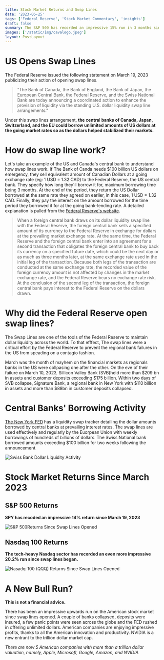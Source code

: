 ```yaml
---
title: Stock Market Returns and Swap Lines
date: '2023-06-25'
tags: ['Federal Reserve', 'Stock Market Commentary', 'insights']
draft: false
summary: The S&P 500 has recorded an impressive 15% run in 3 months since the Federal Reserve's published a notice on opening Swap Lines.
images: ['/static/img/cavalogo.jpeg']
layout: PostLayout
---
```


<TOCInline toc={props.toc} asDisclosure toHeading={3}  />

# US Opens Swap Lines

The Federal Reserve issued the following statement on March 19, 2023 publicizing their action of opening swap lines.

> "The Bank of Canada, the Bank of England, the Bank of Japan, the European Central Bank, the Federal Reserve, and the Swiss National Bank are today announcing a coordinated action to enhance the provision of liquidity via the standing U.S. dollar liquidity swap line arrangements."

Under this swap lines arrangement, **the central banks of Canada, Japan, Switzerland, and the EU could borrow unlimited amounts of US dollars at the going market rates so as the dollars helped stabilized their markets.**

# How do swap line work?

Let's take an example of the US and Canada's central bank to understand how swap lines work. If The Bank of Canda needs $100 billion US dollars on emergency, they sell equivalent amount of Canadian Dollars at a going exchange rate (eg: 1 USD = 1.32 CAD) to the Federal Reserve, the US central bank. They specify how long they'll borrow it for, maximum borrowing time being 3 months. At the end of the period, they return the US Dollar borrowed at the same rate they agreed on earlier, in this case, 1 USD = 1.32 CAD. Finally, they pay the interest on the amount borrowed for the time period they borrowed it for at the going bank-lending rate. A detailed explanation is pulled from the [Federal Reserve's website](https://www.federalreserve.gov/regreform/reform-swaplines.htm).

> When a foreign central bank draws on its dollar liquidity swap line with the Federal Reserve, the foreign central bank sells a specified amount of its currency to the Federal Reserve in exchange for dollars at the prevailing market exchange rate. At the same time, the Federal Reserve and the foreign central bank enter into an agreement for a second transaction that obligates the foreign central bank to buy back its currency on a specified future date, which could be the next day or as much as three months later, at the same exchange rate used in the initial leg of the transaction. Because both legs of the transaction are conducted at the same exchange rate, the recorded value of the foreign currency amount is not affected by changes in the market exchange rate, and the Federal Reserve bears no exchange rate risk. At the conclusion of the second leg of the transaction, the foreign central bank pays interest to the Federal Reserve on the dollars drawn.

# Why did the Federal Reserve open swap lines?

The Swap Lines are one of the tools of the Federal Reserve to maintain dollar liquidity across the world. To that efffect, The swap lines were a critical effort by the Federal Reserve to prevent the regional bank failures in the US from speading on a contagio fashion.

March was the month of mayhem on the financial markets as regionals banks in the US were collpasing one after the other. On the eve of their failure on March 10, 2023, Sillicon Valley Bank (SVB)held more than \$209 bn in assets and customer deposits exceeding \$175 billion. Within two days of SVB collapse, Signature Bank, a regional bank in New York with \$110 billion in assets and more than \$88bn in customer deposits collapsed.

# Central Banks' Borrowing Activity

[The New York FED](https://www.newyorkfed.org/markets/desk-operations/central-bank-liquidity-swap-operations) has a liquidity swap tracker detailing the dollar amounts borrowed by central banks at prevailing interest rates. The swap lines are used effectively and regularly by the Euorpean Union with weekly borrowings of hundreds of billions of dollars. The Swiss National bank borrowed amounts exceeding $100 billion for two weeks following the announcement.

![Swiss Bank Dollar Liquidity Activity ](/static/img/swiss-bank.png)

# Stock Market Returns Since March 2023

## S&P 500 Returns

**SPY has recoded an impressive 14% return since March 19, 2023**

![S&P 500Returns Since Swap Lines Opened ](/static/img/spy-returns.png)

## Nasdaq 100 Returns

**The tech-heavy Nasdaq sector has recorded an even more impressive 20.2% run since swap lines began.**

![Nasadq-100 (QQQ)  Returns Since Swap Lines Opened ](/static/img/qqq-returns.png)

# A New Bull Run?

**This is not a financial advice.**

There has been an impressive upwards run on the American stock market since swap lines opened. A couple of banks collapsed, deposits were insured, a few panic points were seen across the globe and the FED rushed in offering unlimited dollars. American companies are enjoying impressive profits, thanks to all the American innovation and productivity. NVIDIA is a new entrant to the trillion dollar market cap.

_There are now 5 American companies with more than a trillion dollar valuation, namely, Apple, Microsoft, Google, Amazon, and NVIDIA._

